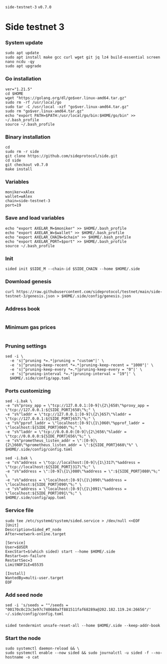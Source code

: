 `side-testnet-3` `v0.7.0`
# Side testnet 3

### System update
```
sudo apt update
sudo apt install make gcc curl wget git jq lz4 build-essential screen nano ncdu -qy
sudo apt upgrade
```

### Go installation
```
ver="1.21.5"
cd $HOME
wget "https://golang.org/dl/go$ver.linux-amd64.tar.gz"
sudo rm -rf /usr/local/go
sudo tar -C /usr/local -xzf "go$ver.linux-amd64.tar.gz"
sudo rm "go$ver.linux-amd64.tar.gz"
echo "export PATH=$PATH:/usr/local/go/bin:$HOME/go/bin" >> ~/.bash_profile
source ~/.bash_profile
```

### Binary installation
```
cd
sudo rm -r side
git clone https://github.com/sideprotocol/side.git
cd side
git checkout v0.7.0
make install
```

### Variables
```
moniker=xAlex
wallet=wAlex
chain=side-testnet-3
port=19
```

### Save and load variables
```
echo "export AXELAR_M=$moniker" >> $HOME/.bash_profile
echo "export AXELAR_W=$wallet" >> $HOME/.bash_profile
echo "export AXELAR_CHAIN=$chain" >> $HOME/.bash_profile
echo "export AXELAR_PORT=$port" >> $HOME/.bash_profile
source ~/.bash_profile
```

### Init
```
sided init $SIDE_M --chain-id $SIDE_CHAIN --home $HOME/.side
```

### Download genesis
```
curl https://raw.githubusercontent.com/sideprotocol/testnet/main/side-testnet-3/genesis.json > $HOME/.side/config/genesis.json
```

### Address book
```

```

### Minimum gas prices 
```

```

### Pruning settings
```
sed -i \
  -e 's|^pruning *=.*|pruning = "custom"|' \
  -e 's|^pruning-keep-recent *=.*|pruning-keep-recent = "1000"|' \
  -e 's|^pruning-keep-every *=.*|pruning-keep-every = "0"|' \
  -e 's|^pruning-interval *=.*|pruning-interval = "19"|' \
  $HOME/.side/config/app.toml
```

### Ports customizing
```
sed -i.bak \
-e "s%^proxy_app = \"tcp://127.0.0.1:[0-9]\{2\}658\"%proxy_app = \"tcp://127.0.0.1:${SIDE_PORT}658\"%;" \
-e "s%^laddr = \"tcp://127.0.0.1:[0-9]\{2\}657\"%laddr = \"tcp://127.0.0.1:${SIDE_PORT}657\"%;" \
-e "s%^pprof_laddr = \"localhost:[0-9]\{1\}060\"%pprof_laddr = \"localhost:${SIDE_PORT}060\"%;" \
-e "s%^laddr = \"tcp://0.0.0.0:[0-9]\{2\}656\"%laddr = \"tcp://0.0.0.0:${SIDE_PORT}656\"%;" \
-e "s%^prometheus_listen_addr = \":[0-9]\{2\}660\"%prometheus_listen_addr = \":${SIDE_PORT}660\"%" \
$HOME/.side/config/config.toml

sed -i.bak \
-e "s%^address = \"tcp://localhost:[0-9]\{1\}317\"%address = \"tcp://localhost:${SIDE_PORT}317\"%;" \
-e "s%^address = \":[0-9]\{1\}080\"%address = \":${SIDE_PORT}080\"%;" \
-e "s%^address = \"localhost:[0-9]\{1\}090\"%address = \"localhost:${SIDE_PORT}090\"%;" \
-e "s%^address = \"localhost:[0-9]\{1\}091\"%address = \"localhost:${SIDE_PORT}091\"%;" \
$HOME/.side/config/app.toml
```

### Service file
```
sudo tee /etc/systemd/system/sided.service > /dev/null <<EOF
[Unit]
Description=Sided_#T_node
After=network-online.target

[Service]
User=$USER
ExecStart=$(which sided) start --home $HOME/.side
Restart=on-failure
RestartSec=3
LimitNOFILE=65535

[Install]
WantedBy=multi-user.target
EOF
```

### Add seed node
```
sed -i 's/seeds = ""/seeds = "00170c0c23c3e97c740680a7f881511faf68289a@202.182.119.24:26656"/' ~/.side/config/config.toml
```

###
```
sided tendermint unsafe-reset-all --home $HOME/.side --keep-addr-book
```

### Start the node
```
sudo systemctl daemon-reload && \
sudo systemctl enable --now sided && sudo journalctl -u sided -f --no-hostname -o cat
```

###
```

```

###
```

```

###
```

```

###
```

```

###
```

```

###
```

```

###
```

```

###
```

```

###
```

```
